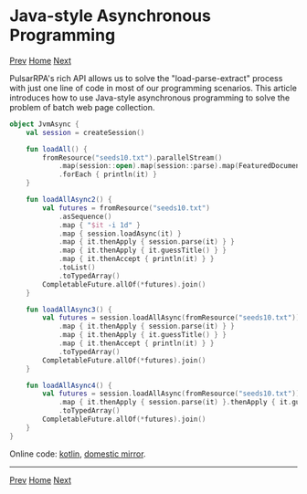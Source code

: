 Java-style Asynchronous Programming
=

[Prev](5URL.md) [Home](1home.md) [Next](7Kotlin-style-async.md)

PulsarRPA's rich API allows us to solve the "load-parse-extract" process with just one line of code in most of our programming scenarios. This article introduces how to use Java-style asynchronous programming to solve the problem of batch web page collection.

```kotlin
object JvmAsync {
    val session = createSession()

    fun loadAll() {
        fromResource("seeds10.txt").parallelStream()
            .map(session::open).map(session::parse).map(FeaturedDocument::guessTitle)
            .forEach { println(it) }
    }

    fun loadAllAsync2() {
        val futures = fromResource("seeds10.txt")
            .asSequence()
            .map { "$it -i 1d" }
            .map { session.loadAsync(it) }
            .map { it.thenApply { session.parse(it) } }
            .map { it.thenApply { it.guessTitle() } }
            .map { it.thenAccept { println(it) } }
            .toList()
            .toTypedArray()
        CompletableFuture.allOf(*futures).join()
    }

    fun loadAllAsync3() {
        val futures = session.loadAllAsync(fromResource("seeds10.txt"))
            .map { it.thenApply { session.parse(it) } }
            .map { it.thenApply { it.guessTitle() } }
            .map { it.thenAccept { println(it) } }
            .toTypedArray()
        CompletableFuture.allOf(*futures).join()
    }

    fun loadAllAsync4() {
        val futures = session.loadAllAsync(fromResource("seeds10.txt"))
            .map { it.thenApply { session.parse(it) }.thenApply { it.guessTitle() }.thenAccept { println(it) } }
            .toTypedArray()
        CompletableFuture.allOf(*futures).join()
    }
}
```

Online code: [kotlin](../../pulsar-app/pulsar-examples/src/main/kotlin/ai/platon/pulsar/examples/_3_JvmAsync.kt), [domestic mirror](https://gitee.com/platonai_galaxyeye/PulsarRPA/blob/1.10.x/pulsar-app/pulsar-examples/src/main/kotlin/ai/platon/pulsar/examples/_3_JvmAsync.kt).

------

[Prev](5URL.md) [Home](1home.md) [Next](7Kotlin-style-async.md)